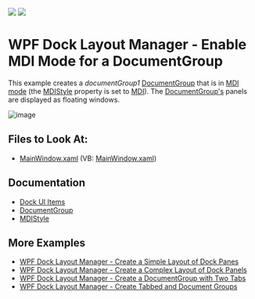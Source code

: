 <!-- default badges list -->
[![](https://img.shields.io/badge/Open_in_DevExpress_Support_Center-FF7200?style=flat-square&logo=DevExpress&logoColor=white)](https://supportcenter.devexpress.com/ticket/details/E2190)
[![](https://img.shields.io/badge/📖_How_to_use_DevExpress_Examples-e9f6fc?style=flat-square)](https://docs.devexpress.com/GeneralInformation/403183)
<!-- default badges end -->
# WPF Dock Layout Manager - Enable MDI Mode for a DocumentGroup

This example creates a _documentGroup1_ [DocumentGroup](https://docs.devexpress.com/WPF/DevExpress.Xpf.Docking.DocumentGroup) that is in [MDI mode](https://docs.devexpress.com/WPF/8129/controls-and-libraries/layout-management/dock-windows/docking-functionality/mdi-mode) (the [MDIStyle](https://docs.devexpress.com/WPF/DevExpress.Xpf.Docking.DocumentGroup#mdi-style) property is set to [MDI](https://docs.devexpress.com/WPF/DevExpress.Xpf.Docking.MDIStyle)). The [DocumentGroup's](https://docs.devexpress.com/WPF/DevExpress.Xpf.Docking.DocumentGroup) panels are displayed as floating windows.

![image](https://user-images.githubusercontent.com/12169834/173898789-2efb414f-67f8-4051-a8b3-e5102d7501e7.png)

<!-- default file list -->
## Files to Look At:

* [MainWindow.xaml](./CS/DocumentGroup_MDI_Ex/MainWindow.xaml) (VB: [MainWindow.xaml](./VB/DocumentGroup_MDI_Ex/MainWindow.xaml))
<!-- default file list end -->

## Documentation

- [Dock UI Items](https://docs.devexpress.com/WPF/7209/controls-and-libraries/layout-management/dock-windows/dock-items)
- [DocumentGroup](https://docs.devexpress.com/WPF/DevExpress.Xpf.Docking.DocumentGroup)
- [MDIStyle](https://docs.devexpress.com/WPF/DevExpress.Xpf.Docking.DocumentGroup#mdi-style)

## More Examples

- [WPF Dock Layout Manager - Create a Simple Layout of Dock Panes](https://github.com/DevExpress-Examples/how-to-create-a-simple-layout-of-dock-panes-e1600)
- [WPF Dock Layout Manager - Create a Complex Layout of Dock Panels](https://github.com/DevExpress-Examples/how-to-create-a-complex-layout-of-dock-panels-e1663)
- [WPF Dock Layout Manager - Сreate a DocumentGroup with Two Tabs](https://github.com/DevExpress-Examples/how-to-create-a-documentgroup-with-two-tabs-e1670)
- [WPF Dock Layout Manager - Create Tabbed and Document Groups](https://github.com/DevExpress-Examples/how-to-create-a-tabbedgroup-and-documentgroup-groups-e1656)
